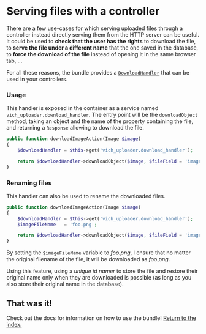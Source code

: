 Serving files with a controller
===============================

There are a few use-cases for which serving uploaded files through a controller
instead directly serving them from the HTTP server can be useful. It could be
used to **check that the user has the rights** to download the file, to **serve the
file under a different name** that the one saved in the database, to **force the
download of the file** instead of opening it in the same browser tab, …

For all these reasons, the bundle provides a [`DownloadHandler`](https://github.com/dustin10/VichUploaderBundle/blob/master/Handler/DownloadHandler.php)
that can be used in your controllers.

### Usage

This handler is exposed in the container as a service named `vich_uploader.download_handler`.
The entry point will be the `downloadObject` method, taking an object and the
name of the property containing the file, and returning a `Response` allowing to
download the file.

```php
public function downloadImageAction(Image $image)
{
    $downloadHandler = $this->get('vich_uploader.download_handler');

    return $downloadHandler->downloadObject($image, $fileField = 'imageFile');
}
```

### Renaming files

This handler can also be used to rename the downloaded files.

```php
public function downloadImageAction(Image $image)
{
    $downloadHandler = $this->get('vich_uploader.download_handler');
    $imageFileName   = 'foo.png';

    return $downloadHandler->downloadObject($image, $fileField = 'imageFile', $objectClass = null, $imageFileName);
}
```

By setting the `$imageFileName` variable to *foo.png*, I ensure that no matter
the original filename of the file, it will be downloaded as *foo.png*.

Using this feature, using a *unique id namer* to store the file and restore
their original name only when they are downloaded is possible (as long as you
also store their original name in the database).

## That was it!

Check out the docs for information on how to use the bundle! [Return to the
index.](../index.md)
